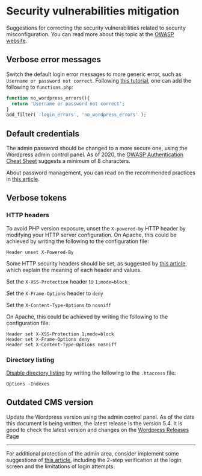 # Security vulnerabilities mitigation

Suggestions for correcting the security vulnerabilities related to security misconfiguration. You can read more about this topic at the [OWASP website](https://owasp.org/www-project-top-ten/OWASP_Top_Ten_2017/Top_10-2017_A6-Security_Misconfiguration).

## Verbose error messages

Switch the default login error messages to more generic error, such as `Username or password not correct`. Following [this tutorial](https://www.wpbeginner.com/wp-tutorials/how-to-disable-login-hints-in-wordpress-login-error-messages/), one can add the following to `functions.php`:

```php
function no_wordpress_errors(){
  return 'Username or password not correct';
}
add_filter( 'login_errors', 'no_wordpress_errors' );
```

## Default credentials

The admin password should be changed to a more secure one, using the Wordpress admin control panel. As of 2020, the [OWASP Authentication Cheat Sheet](https://github.com/OWASP/CheatSheetSeries/blob/master/cheatsheets/Authentication_Cheat_Sheet.md#implement-proper-password-strength-controls) suggests a minimum of 8 characters.

About password management, you can read on the recommended practices in [this article](https://www.wpbeginner.com/beginners-guide/what-is-the-best-way-to-manage-passwords-for-wordpress-beginners/).

## Verbose tokens

### HTTP headers

To avoid PHP version exposure, unset the `X-powered-by` HTTP header by modifying your HTTP server configuration. On Apache, this could be achieved by writing the following to the configuration file:

```
Header unset X-Powered-By
```

Some HTTP security headers should be set, as suggested by [this article](https://www.webarxsecurity.com/https-security-headers-wp/), which explain the meaning of each header and values.

Set the `X-XSS-Protection` header to `1;mode=block`

Set the `X-Frame-Options` header to `deny`

Set the `X-Content-Type-Options` to `nosniff`

On Apache, this could be achieved by writing the following to the configuration file:

```
Header set X-XSS-Protection 1;mode=block
Header set X-Frame-Options deny
Header set X-Content-Type-Options nosniff
```

### Directory listing

[Disable directory listing](https://www.wpbeginner.com/wp-tutorials/disable-directory-browsing-wordpress/) by writing the following to the `.htaccess` file:

```
Options -Indexes
```

## Outdated CMS version

Update the Wordpress version using the admin control panel. As of the date this document is being written, the latest release is the version 5.4. It is good to check the latest version and changes on the [Wordpress Releases Page](https://wordpress.org/download/releases/)

---

For additional protection of the admin area, consider implement some suggestions of [this article](https://www.wpbeginner.com/wp-tutorials/11-vital-tips-and-hacks-to-protect-your-wordpress-admin-area/), including the 2-step verification at the login screen and the limitations of login attempts.
